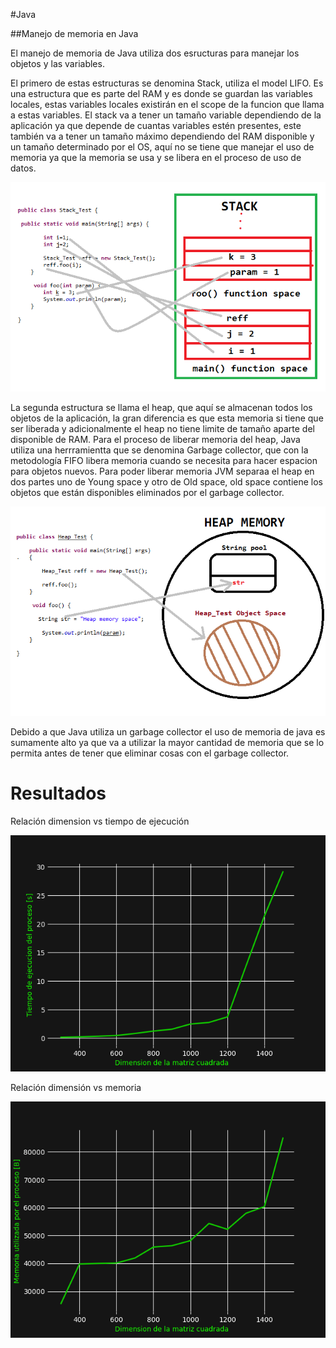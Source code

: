 #Java

##Manejo de memoria en Java

El manejo de memoria de Java utiliza dos esructuras para manejar los objetos y las variables. 

El primero de estas estructuras se denomina Stack, utiliza el model LIFO. Es una estructura que es parte del RAM y es donde se guardan las variables locales, estas variables locales existirán en el scope de la funcion que llama a estas variables.
El stack va a tener un tamaño variable dependiendo de la aplicación ya que depende de cuantas variables estén presentes, este también va a tener un tamaño máximo dependiendo del RAM disponible y un tamaño determinado por el OS, aquí no se tiene que manejar el uso de memoria ya que la memoria se usa y se libera en el proceso de uso de datos.

![Stack example](./resources/java1.png)

La segunda estructura se llama el heap, que aquí se almacenan todos los objetos de la aplicación, la gran diferencia es que esta memoria si tiene que ser liberada y adicionalmente el heap no tiene limite de tamaño aparte del disponible de RAM. 
Para el proceso de liberar memoria del heap, Java utiliza una herrramientta que se denomina Garbage collector, que con la metodología FIFO libera memoria cuando se necesita para hacer espacion para objetos nuevos. Para poder liberar memoria JVM separaa el heap en dos partes uno de Young space y otro de Old space, old space contiene los objetos que están disponibles eliminados por el garbage collector.    

![Heap example](./resources/java2.png)

Debido a que Java utiliza un garbage collector el uso de memoria de java es sumamente alto ya que va a utilizar la mayor cantidad de memoria que se lo permita antes de tener que eliminar cosas con el garbage collector. 

# Resultados

Relación dimension vs tiempo de ejecución 

![java1](../results/javaTime.png)

Relación dimensión vs memoria

![java2](../results/javaMemory.png)

